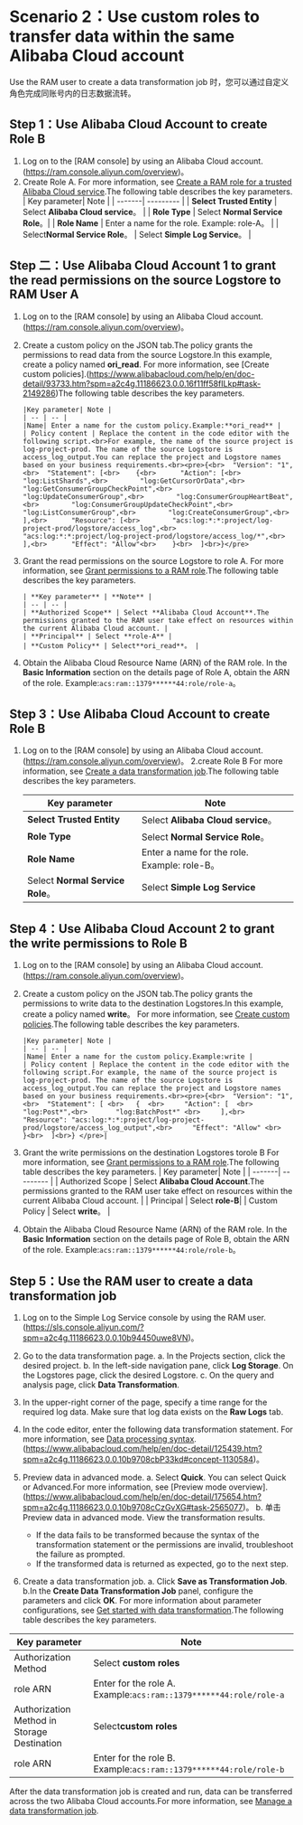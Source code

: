 # Scenario 2：Use custom roles to transfer data within the same Alibaba Cloud account

Use the RAM user to create a data transformation job 时，您可以通过自定义角色完成同账号内的日志数据流转。

## Step 1：Use Alibaba Cloud Account to create Role B

1. Log on to the [RAM console] by using an Alibaba Cloud account.(https://ram.console.aliyun.com/overview)。
2. Create Role A.
   For more information, see [Create a RAM role for a trusted Alibaba Cloud service](https://www.alibabacloud.com/help/en/doc-detail/116800.htm?spm=a2c4g.11186623.0.0.16f11550FDwDIG#task-2448632).The following table describes the key parameters.
   | Key parameter| Note |
   | -------| --------- |
   | **Select Trusted Entity** | Select **Alibaba Cloud service**。 |
   | **Role Type** | Select **Normal Service Role**。|
   | **Role Name** | Enter a name for the role. Example: role-A。 |
   | Select**Normal Service Role**。 | Select **Simple Log Service**。 |

## Step 二：Use Alibaba Cloud Account 1 to grant the read permissions on the source Logstore to RAM User A

1.  Log on to the [RAM console] by using an Alibaba Cloud account.(https://ram.console.aliyun.com/overview)。
2.  Create a custom policy on the JSON tab.The policy grants the permissions to read data from the source Logstore.In this example, create a policy named **ori_read**.
    For more information, see [Create custom policies].(https://www.alibabacloud.com/help/en/doc-detail/93733.htm?spm=a2c4g.11186623.0.0.16f11ff58fILkp#task-2149286)The following table describes the key parameters.

        |Key parameter| Note |
        | -- | -- |
        |Name| Enter a name for the custom policy.Example:**ori_read** |
        | Policy content | Replace the content in the code editor with the following script.<br>For example, the name of the source project is log-project-prod. The name of the source Logstore is access_log_output.You can replace the project and Logstore names based on your business requirements.<br><pre>{<br>  "Version": "1",<br>  "Statement": [<br>    {<br>      "Action": [<br>        "log:ListShards",<br>        "log:GetCursorOrData",<br>        "log:GetConsumerGroupCheckPoint",<br>        "log:UpdateConsumerGroup",<br>        "log:ConsumerGroupHeartBeat",<br>        "log:ConsumerGroupUpdateCheckPoint",<br>        "log:ListConsumerGroup",<br>        "log:CreateConsumerGroup",<br>      ],<br>      "Resource": [<br>        "acs:log:*:*:project/log-project-prod/logstore/access_log",<br>        "acs:log:*:*:project/log-project-prod/logstore/access_log/*",<br>      ],<br>      "Effect": "Allow"<br>    }<br>  ]<br>}</pre>

3.  Grant the read permissions on the source Logstore to role A.
    For more information, see [Grant permissions to a RAM role](https://www.alibabacloud.com/help/en/doc-detail/116147.htm?spm=a2c4g.11186623.0.0.16f12d7ayYMcWn#task-187801).The following table describes the key parameters.

        | **Key parameter** | **Note** |
        | -- | -- |
        | **Authorized Scope** | Select **Alibaba Cloud Account**.The permissions granted to the RAM user take effect on resources within the current Alibaba Cloud account. |
        | **Principal** | Select **role-A** |
        | **Custom Policy** | Select**ori_read**。 |

4.  Obtain the Alibaba Cloud Resource Name (ARN) of the RAM role.
    In the **Basic Information** section on the details page of Role A, obtain the ARN of the role. Example:`acs:ram::1379******44:role/role-a`。

## Step 3：Use Alibaba Cloud Account to create Role B

1. Log on to the [RAM console] by using an Alibaba Cloud account.(https://ram.console.aliyun.com/overview)。
   2.create Role B
   For more information, see [Create a data transformation job](https://www.alibabacloud.com/help/en/doc-detail/116800.htm?spm=a2c4g.11186623.0.0.72064450hX7Yq6#task-2448632).The following table describes the key parameters.

   | Key parameter                    | Note                                         |
   | -------------------------------- | -------------------------------------------- |
   | **Select Trusted Entity**        | Select **Alibaba Cloud service**。           |
   | **Role Type**                    | Select **Normal Service Role**。             |
   | **Role Name**                    | Enter a name for the role. Example: role-B。 |
   | Select **Normal Service Role**。 | Select **Simple Log Service**                |

## Step 4：Use Alibaba Cloud Account 2 to grant the write permissions to Role B

1.  Log on to the [RAM console] by using an Alibaba Cloud account.(https://ram.console.aliyun.com/overview)。
2.  Create a custom policy on the JSON tab.The policy grants the permissions to write data to the destination Logstores.In this example, create a policy named **write**。
    For more information, see [Create custom policies](https://www.alibabacloud.com/help/en/doc-detail/93733.htm?spm=a2c4g.11186623.0.0.720664a1umWb1J#task-2149286).The following table describes the key parameters.

        |Key parameter| Note |
        | -- | -- |
        |Name| Enter a name for the custom policy.Example:write |
        | Policy content | Replace the content in the code editor with the following script.For example, the name of the source project is log-project-prod. The name of the source Logstore is access_log_output.You can replace the project and Logstore names based on your business requirements.<br><pre>{<br>  "Version": "1", <br>  "Statement": [ <br>   {  <br>     "Action": [  <br>       "log:Post*",<br>       "log:BatchPost*" <br>     ],<br>     "Resource": "acs:log:*:*:project/log-project-prod/logstore/access_log_output",<br>     "Effect": "Allow" <br>   }<br>  ]<br>} </pre>|

3.  Grant the write permissions on the destination Logstores torole B
    For more information, see [Grant permissions to a RAM role](https://www.alibabacloud.com/help/en/doc-detail/116147.htm?spm=a2c4g.11186623.0.0.16f12d7ayYMcWn#task-187801).The following table describes the key parameters.
    | Key parameter| Note |
    | -------| --------- |
    | Authorized Scope | Select **Alibaba Cloud Account**.The permissions granted to the RAM user take effect on resources within the current Alibaba Cloud account. |
    | Principal | Select **role-B**|
    | Custom Policy | Select **write**。 |

4.  Obtain the Alibaba Cloud Resource Name (ARN) of the RAM role.
    In the **Basic Information** section on the details page of Role B, obtain the ARN of the role. Example:`acs:ram::1379******44:role/role-b`。

## Step 5：Use the RAM user to create a data transformation job

1. Log on to the Simple Log Service console by using the RAM user.(https://sls.console.aliyun.com/?spm=a2c4g.11186623.0.0.10b94450uwe8VN)。
2. Go to the data transformation page.
   a. In the Projects section, click the desired project.
   b. In the left-side navigation pane, click **Log Storage**. On the Logstores page, click the desired Logstore.
   c. On the query and analysis page, click **Data Transformation**.
3. In the upper-right corner of the page, specify a time range for the required log data.
   Make sure that log data exists on the **Raw Logs** tab.
4. In the code editor, enter the following data transformation statement.
   For more information, see [Data processing syntax](https://www.alibabacloud.com/help/en/doc-detail/125439.htm?spm=a2c4g.11186623.0.0.10b9708cbP33kd#concept-1130584).(https://www.alibabacloud.com/help/en/doc-detail/125439.htm?spm=a2c4g.11186623.0.0.10b9708cbP33kd#concept-1130584)。
5. Preview data in advanced mode.
   a. Select **Quick**.
   You can select Quick or Advanced.For more information, see [Preview mode overview].(https://www.alibabacloud.com/help/en/doc-detail/175654.htm?spm=a2c4g.11186623.0.0.10b9708cCzGvXG#task-2565077)。
   b. 单击 Preview data in advanced mode.
   View the transformation results.

   - If the data fails to be transformed because the syntax of the transformation statement or the permissions are invalid, troubleshoot the failure as prompted.
   - If the transformed data is returned as expected, go to the next step.

6. Create a data transformation job.
   a. Click **Save as Transformation Job**.
   b.In the **Create Data Transformation Job** panel, configure the parameters and click **OK**.
   For more information about parameter configurations, see [Get started with data transformation](https://www.alibabacloud.com/help/en/doc-detail/140895.htm?spm=a2c4g.11186623.0.0.10b94b411wYwnX#task-2316153).The following table describes the key parameters.


| Key parameter                               | Note                                                              |
| ------------------------------------------- | ----------------------------------------------------------------- |
| Authorization Method                        | Select **custom roles**                                           |
| role ARN                                    | Enter for the role A. Example:`acs:ram::1379******44:role/role-a` |
| Authorization Method in Storage Destination | Select**custom roles**                                            |
| role ARN                                    | Enter for the role B. Example:`acs:ram::1379******44:role/role-b` |

After the data transformation job is created and run, data can be transferred across the two Alibaba Cloud accounts.For more information, see [Manage a data transformation job](https://www.alibabacloud.com/help/en/doc-detail/128744.htm?spm=a2c4g.11186623.0.0.10b92b0d2iORzE#task-1580295).
